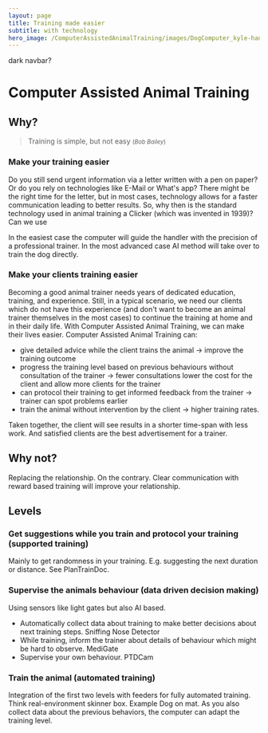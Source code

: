 ```yaml
---
layout: page
title: Training made easier
subtitle: with technology
hero_image: /ComputerAssistedAnimalTraining/images/DogComputer_kyle-hanson-1pyqUh8Jx3E-unsplash.jpg
---
```

dark navbar?

# Computer Assisted Animal Training 
## Why?

> Training is simple, but not easy <small>(<i>Bob Bailey</i>)</small>

### Make your training easier

Do you still send urgent information via a letter written with a pen on paper? Or do you rely on technologies like E-Mail or What's app? There might be the right time for the letter, but in most cases, technology allows for a faster communication leading to better results. So, why then is the standard technology used in animal training a Clicker (which was invented in 1939)? Can we use 


In the easiest case the computer will guide the handler with the precision of a professional trainer. 
In the most advanced case AI method will take over to train the dog directly.

### Make your clients training easier

Becoming a good animal trainer needs years of dedicated education, training, and experience. Still, in a typical scenario, we need our clients which do not have this experience (and don't want to become an animal trainer themselves in the most cases) to continue the training at home and in their daily life. With Computer Assisted Animal Training, we can make their lives easier. Computer Assisted Animal Training can:

- give detailed advice while the client trains the animal -> improve the training outcome
- progress the training level based on previous behaviours without consultation of the trainer -> fewer consultations lower the cost for the client and allow more clients for the trainer
- can protocol their training to get informed feedback from the trainer -> trainer can spot problems earlier
- train the animal without intervention by the client -> higher training rates.

Taken together, the client will see results in a shorter time-span with less work. And satisfied clients are the best advertisement for a trainer.

## Why not?
Replacing the relationship. On the contrary. Clear communication with reward based training will improve your relationship.

## Levels

### Get suggestions while you train and protocol your training (supported training)
Mainly to get randomness in your training. E.g. suggesting the next duration or distance. See PlanTrainDoc.

### Supervise the animals behaviour (data driven decision making)
Using sensors like light gates but also AI based. 
- Automatically collect data about training to make better decisions about next training steps. Sniffing Nose Detector
- While training, inform the trainer about details of behaviour which might be hard to observe. MediGate 
- Supervise your own behaviour. PTDCam

### Train the animal (automated training)
Integration of the first two levels with feeders for fully automated training. Think real-environment skinner box. Example Dog on mat.
As you also collect data about the previous behaviors, the computer can adapt the training level.
